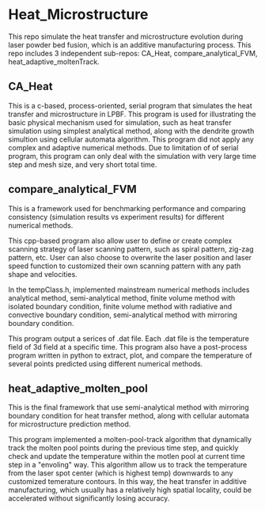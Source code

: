 # Heat_Microstructure
This repo simulate the heat transfer and microstructure evolution during laser powder bed fusion, which is an additive manufacturing process.
This repo includes 3 independent sub-repos: CA_Heat, compare_analytical_FVM, heat_adaptive_moltenTrack.

## CA_Heat
This is a c-based, process-oriented, serial program that simulates the heat transfer and microstructure in LPBF. This program is used for illustrating the basic physical mechanism used for simulation, such as heat transfer simulation using simplest analytical method, along with the dendrite growth simultion using cellular automata algorithm. This program did not apply any complex and adaptive numerical methods. Due to limitation of of serial program, this program can only deal with the simulation with very large time step and mesh size, and very short total time.

## compare_analytical_FVM
This is a framework used for benchmarking performance and comparing consistency (simulation results vs experiment results) for different numerical methods. 

This cpp-based program also allow user to define or create complex scanning strategy of laser scanning pattern, such as spiral pattern, zig-zag pattern, etc. User can also choose to overwrite the laser position and laser speed function to customized their own scanning pattern with any path shape and velocities. 

In the tempClass.h, implemented mainstream numerical methods includes analytical method, semi-analytical method, finite volume method with isolated boundary condition, finite volume method with radiative and convective boundary condition, semi-analytical method with mirroring boundary condition. 

This program output a serices of .dat file. Each .dat file is the temperature field of 3d field at a specific time. This program also have a post-process program written in python to extract, plot, and compare the temperature of several points predicted using different numerical methods.

## heat_adaptive_molten_pool
This is the final framework that use semi-analytical method with mirroring boundary condition for heat transfer method, along with cellular automata for microstructure prediction method. 

This program implemented a molten-pool-track algorithm that dynamically track the molten pool points during the previous time step, and quickly check and update the temperature within the motlen pool at current time step in a "envoling" way. This algorithm allow us to track the temperature from the laser spot center (which is highest temp) downwards to any customized temerature contours. In this way, the heat transfer in additive manufacturing, which usually has a relatively high spatial locality, could be accelerated without significantly losing accuracy.



